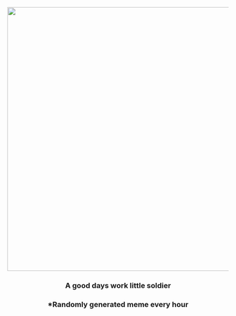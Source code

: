 <p align="center">
        <img src="https://i.redd.it/5rehv81x0ms81.jpg" width="600" height="600">
        </p>
        <h3 align="center">A good days work little soldier</h3>
        <h3 align="center">*Randomly generated meme every hour</h3>
    